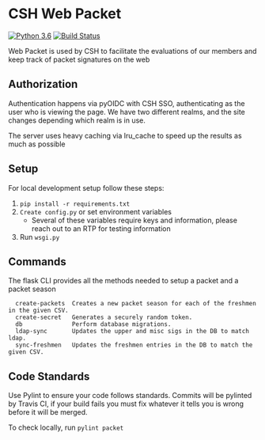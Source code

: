 CSH Web Packet
==============

[![Python 3.6](https://img.shields.io/badge/python-3.6-blue.svg)](https://www.python.org/downloads/release/python-360/)
[![Build Status](https://travis-ci.org/ComputerScienceHouse/packet.svg?branch=develop)](https://travis-ci.org/ComputerScienceHouse/packet)

Web Packet is used by CSH to facilitate the evaluations of our members and keep track of packet signatures on the web

Authorization
-------------

Authentication happens via pyOIDC with CSH SSO, authenticating as the user who is viewing the page.
We have two different realms, and the site changes depending which realm is in use.

The server uses heavy caching via lru_cache to speed up the results as much as possible

Setup
------

For local development setup follow these steps:

1. ```pip install -r requirements.txt```
2. `Create config.py` or set environment variables
    - Several of these variables require keys and information, please reach out to an RTP for testing information
3. Run `wsgi.py`


Commands
--------

The flask CLI provides all the methods needed to setup a packet and a packet season

```
  create-packets  Creates a new packet season for each of the freshmen in the given CSV.
  create-secret   Generates a securely random token.
  db              Perform database migrations.
  ldap-sync       Updates the upper and misc sigs in the DB to match ldap.
  sync-freshmen   Updates the freshmen entries in the DB to match the given CSV.
```

Code Standards
------------

Use Pylint to ensure your code follows standards. Commits will be pylinted by Travis CI, if your
build fails you must fix whatever it tells you is wrong before it will be merged.

To check locally, run ```pylint packet```
